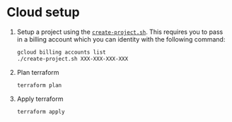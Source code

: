 # Cloud setup

1. Setup a project using the [`create-project.sh`](./create-project.sh). This requires you to pass 
    in a billing account which you can identity with the following command:
    ```bash
    gcloud billing accounts list
    ./create-project.sh XXX-XXX-XXX-XXX
    ```
2. Plan terraform
   ```bash
   terraform plan
   ```
3. Apply terraform
   ```bash
   terraform apply
   ```
